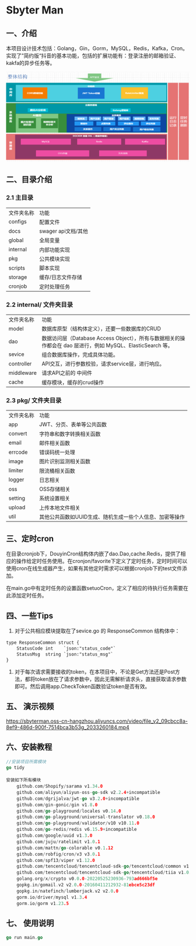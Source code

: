 # Sbyter Man

## 一、介绍
本项目设计技术包括：Golang，Gin，Gorm，MySQL，Redis，Kafka，Cron。实现了”简约版“抖音的基本功能，包括的扩展功能有：登录注册的邮箱验证、
kakfa的异步任务等。

![img.png](img.png)

## 二、目录介绍

### 2.1 主目录

|            |                     |
| ---------- | ------------------- |
| 文件夹名称 | 功能                |
| configs    | 配置文件            |
| docs       | swager api文档/其他 |
| global     | 全局变量            |
| internal   | 内部功能实现        |
| pkg        | 公共模块实现        |
| scripts    | 脚本实现            |
| storage    | 缓存/日志文件存储   |
| cronjob    | 定时处理任务        |

### 2.2 internal/ 文件夹目录

|            |                                                              |
| ---------- | ------------------------------------------------------------ |
| 文件夹名称 | 功能                                                         |
| model      | 数据库原型（结构体定义），还要一些数据库的CRUD               |
| dao        | 数据访问层（Database Access Object），所有与数据相关的操作都会在 dao 层进行，例如 MySQL、ElasticSearch 等。 |
| sevice     | 组合数据库操作，完成具体功能。                               |
| controller | API交互，进行参数校验，请求service层，进行响应。             |
| middleware | 请求API之前的 中间件                                         |
| cache      | 缓存模块，缓存的crud操作                                     |

### 2.3 pkg/ 文件夹目录

|            |                                                          |
| ---------- | -------------------------------------------------------- |
| 文件夹名称 | 功能                                                     |
| app        | JWT、分页、表单等公共函数                                |
| convert    | 字符串和数字转换相关函数                                 |
| email      | 邮件相关函数                                             |
| errcode    | 错误码统一处理                                           |
| image      | 图片识别监测相关函数                                     |
| limiter    | 限流桶相关函数                                           |
| logger     | 日志相关                                                 |
| oss        | OSS存储相关                                              |
| setting    | 系统设置相关                                             |
| upload     | 上传本地文件相关                                         |
| util       | 其他公共函数如UUID生成、随机生成一些个人信息、加密等操作 |

## 三、定时cron

在目录cronjob下，DouyinCron结构体内嵌了dao.Dao,cache.Redis，提供了相应的操作给定时任务使用。在cronjon/favorite下定义了定时任务，定时时间可以使用cron在线生成器产生，如果有其他定时需求可以根据cronjob下的test文件添加。

在main.go中有定时任务的设置函数setuoCron，定义了相应的待执行任务需要在此添加定时任务。

## 四、一些Tips

1. 对于公共相应模块提取在了sevice.go 的 ResponseCommon 结构体中：

```
type ResponseCommon struct {
    StatusCode int    `json:"status_code"`
    StatusMsg  string `json:"status_msg"`
}
```

1. 对于每次请求需要接收的token，在本项目中，不论是Get方法还是Post方法，都将token放在了请求参数中，因此无需解析请求头，直接获取请求参数即可。然后调用app.CheckToken函数验证token是否有效。



## 五、 演示视频
https://sbyterman.oss-cn-hangzhou.aliyuncs.com/video/file_v2_09cbcc8a-8ef9-486d-900f-7514bca3b53g_2033260184.mp4
##  六、安装教程

```go
//安装项目所需模块 
go tidy

安装如下所有模块
	github.com/Shopify/sarama v1.34.0
	github.com/aliyun/aliyun-oss-go-sdk v2.2.4+incompatible
	github.com/dgrijalva/jwt-go v3.2.0+incompatible
	github.com/gin-gonic/gin v1.8.0
	github.com/go-playground/locales v0.14.0
	github.com/go-playground/universal-translator v0.18.0
	github.com/go-playground/validator/v10 v10.11.0
	github.com/go-redis/redis v6.15.9+incompatible
	github.com/google/uuid v1.3.0
	github.com/juju/ratelimit v1.0.1
	github.com/mattn/go-colorable v0.1.12
	github.com/robfig/cron/v3 v3.0.1
	github.com/spf13/viper v1.12.0
	github.com/tencentcloud/tencentcloud-sdk-go/tencentcloud/common v1.0.409
	github.com/tencentcloud/tencentcloud-sdk-go/tencentcloud/tiia v1.0.409
	golang.org/x/crypto v0.0.0-20220525230936-793ad666bf5e
	gopkg.in/gomail.v2 v2.0.0-20160411212932-81ebce5c23df
	gopkg.in/natefinch/lumberjack.v2 v2.0.0
	gorm.io/driver/mysql v1.3.4
	gorm.io/gorm v1.23.5
```

## 七、 使用说明

```go
go run main.go
```

